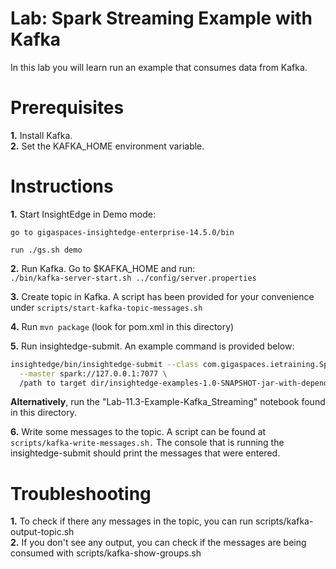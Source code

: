 # Lab: Spark Streaming Example with Kafka

In this lab you will learn run an example that consumes data from Kafka.

# Prerequisites

**1.** Install Kafka.<br>
**2.** Set the KAFKA_HOME environment variable.

# Instructions

**1.** Start InsightEdge in Demo mode:

    go to gigaspaces-insightedge-enterprise-14.5.0/bin

    run ./gs.sh demo
    
**2.** Run Kafka. Go to $KAFKA_HOME and run:<br>
   `./bin/kafka-server-start.sh ../config/server.properties`

**3.** Create topic in Kafka. A script has been provided for your convenience under 
    `scripts/start-kafka-topic-messages.sh`

**4.** Run `mvn package` (look for pom.xml in this directory)

**5.** Run insightedge-submit. An example command is provided below:

```bash
insightedge/bin/insightedge-submit --class com.gigaspaces.ietraining.SparkStreamingExample \
  --master spark://127.0.0.1:7077 \
  /path to target dir/insightedge-examples-1.0-SNAPSHOT-jar-with-dependencies.jar
```
**Alternatively**, run the "Lab-11.3-Example-Kafka_Streaming" notebook found in this directory.

**6.** Write some messages to the topic. A script can be found at `scripts/kafka-write-messages.sh.` The console that is running the insightedge-submit should print the messages that were entered.

# Troubleshooting
**1.** To check if there any messages in the topic, you can run scripts/kafka-output-topic.sh<br>
**2.** If you don't see any output, you can check if the messages are being consumed with scripts/kafka-show-groups.sh
    

